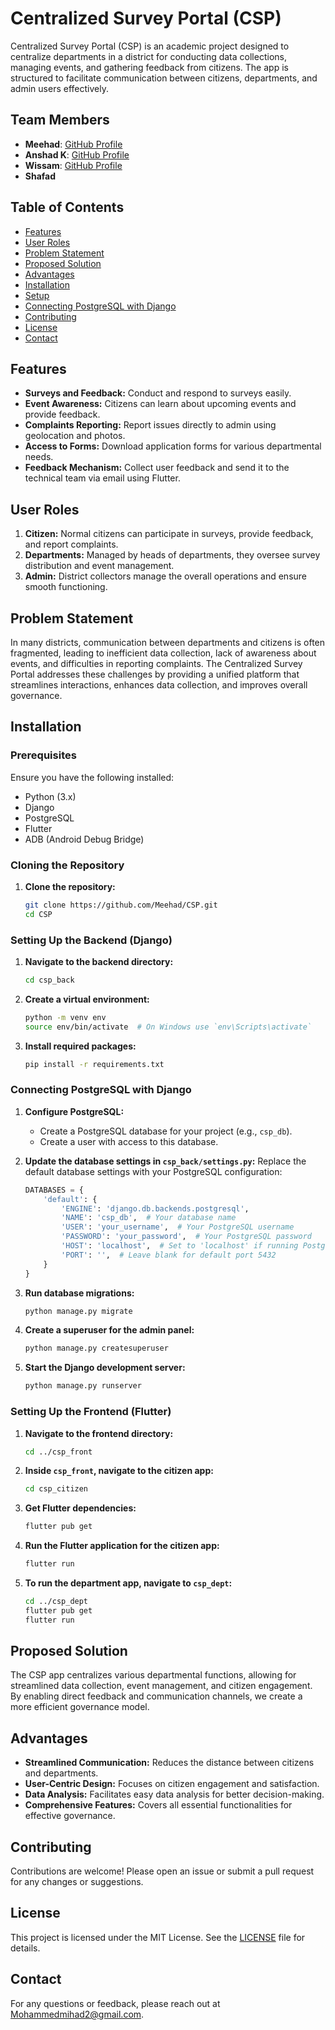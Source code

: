 # Centralized Survey Portal (CSP)

Centralized Survey Portal (CSP) is an academic project designed to centralize departments in a district for conducting data collections, managing events, and gathering feedback from citizens. The app is structured to facilitate communication between citizens, departments, and admin users effectively.

## Team Members
- **Meehad**: [GitHub Profile](https://github.com/Meehad/)
- **Anshad K**: [GitHub Profile](https://github.com/AnshadKoz)
- **Wissam**: [GitHub Profile](https://github.com/MWP47)
- **Shafad**

## Table of Contents
- [Features](#features)
- [User Roles](#user-roles)
- [Problem Statement](#problem-statement)
- [Proposed Solution](#proposed-solution)
- [Advantages](#advantages)
- [Installation](#installation)
- [Setup](#setup)
- [Connecting PostgreSQL with Django](#connecting-postgresql-with-django)
- [Contributing](#contributing)
- [License](#license)
- [Contact](#contact)

## Features
- **Surveys and Feedback:** Conduct and respond to surveys easily.
- **Event Awareness:** Citizens can learn about upcoming events and provide feedback.
- **Complaints Reporting:** Report issues directly to admin using geolocation and photos.
- **Access to Forms:** Download application forms for various departmental needs.
- **Feedback Mechanism:** Collect user feedback and send it to the technical team via email using Flutter.

## User Roles
1. **Citizen:** Normal citizens can participate in surveys, provide feedback, and report complaints.
2. **Departments:** Managed by heads of departments, they oversee survey distribution and event management.
3. **Admin:** District collectors manage the overall operations and ensure smooth functioning.

## Problem Statement
In many districts, communication between departments and citizens is often fragmented, leading to inefficient data collection, lack of awareness about events, and difficulties in reporting complaints. The Centralized Survey Portal addresses these challenges by providing a unified platform that streamlines interactions, enhances data collection, and improves overall governance.

## Installation

### Prerequisites
Ensure you have the following installed:
- Python (3.x)
- Django
- PostgreSQL
- Flutter
- ADB (Android Debug Bridge)

### Cloning the Repository
1. **Clone the repository:**
   ```bash
   git clone https://github.com/Meehad/CSP.git
   cd CSP
   ```

### Setting Up the Backend (Django)
1. **Navigate to the backend directory:**
   ```bash
   cd csp_back
   ```

2. **Create a virtual environment:**
   ```bash
   python -m venv env
   source env/bin/activate  # On Windows use `env\Scripts\activate`
   ```

3. **Install required packages:**
   ```bash
   pip install -r requirements.txt
   ```

### Connecting PostgreSQL with Django
1. **Configure PostgreSQL:**
   - Create a PostgreSQL database for your project (e.g., `csp_db`).
   - Create a user with access to this database.

2. **Update the database settings in `csp_back/settings.py`:**
   Replace the default database settings with your PostgreSQL configuration:
   ```python
   DATABASES = {
       'default': {
           'ENGINE': 'django.db.backends.postgresql',
           'NAME': 'csp_db',  # Your database name
           'USER': 'your_username',  # Your PostgreSQL username
           'PASSWORD': 'your_password',  # Your PostgreSQL password
           'HOST': 'localhost',  # Set to 'localhost' if running PostgreSQL locally
           'PORT': '',  # Leave blank for default port 5432
       }
   }
   ```

3. **Run database migrations:**
   ```bash
   python manage.py migrate
   ```

4. **Create a superuser for the admin panel:**
   ```bash
   python manage.py createsuperuser
   ```

5. **Start the Django development server:**
   ```bash
   python manage.py runserver
   ```

### Setting Up the Frontend (Flutter)
1. **Navigate to the frontend directory:**
   ```bash
   cd ../csp_front
   ```

2. **Inside `csp_front`, navigate to the citizen app:**
   ```bash
   cd csp_citizen
   ```

3. **Get Flutter dependencies:**
   ```bash
   flutter pub get
   ```

4. **Run the Flutter application for the citizen app:**
   ```bash
   flutter run
   ```

5. **To run the department app, navigate to `csp_dept`:**
   ```bash
   cd ../csp_dept
   flutter pub get
   flutter run
   ```

## Proposed Solution
The CSP app centralizes various departmental functions, allowing for streamlined data collection, event management, and citizen engagement. By enabling direct feedback and communication channels, we create a more efficient governance model.

## Advantages
- **Streamlined Communication:** Reduces the distance between citizens and departments.
- **User-Centric Design:** Focuses on citizen engagement and satisfaction.
- **Data Analysis:** Facilitates easy data analysis for better decision-making.
- **Comprehensive Features:** Covers all essential functionalities for effective governance.

## Contributing
Contributions are welcome! Please open an issue or submit a pull request for any changes or suggestions.

## License
This project is licensed under the MIT License. See the [LICENSE](LICENSE) file for details.

## Contact
For any questions or feedback, please reach out at [Mohammedmihad2@gmail.com](mailto:Mohammedmihad2@gmail.com).
